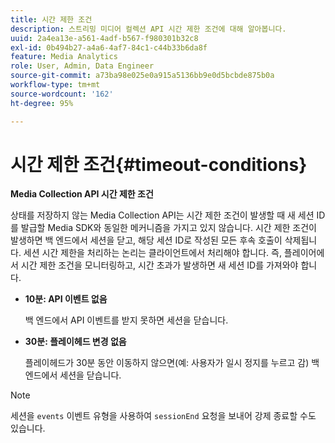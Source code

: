 ```yaml
---
title: 시간 제한 조건
description: 스트리밍 미디어 컬렉션 API 시간 제한 조건에 대해 알아봅니다.
uuid: 2a4ea13e-a561-4adf-b567-f980301b32c8
exl-id: 0b494b27-a4a6-4af7-84c1-c44b33b6da8f
feature: Media Analytics
role: User, Admin, Data Engineer
source-git-commit: a73ba98e025e0a915a5136bb9e0d5bcbde875b0a
workflow-type: tm+mt
source-wordcount: '162'
ht-degree: 95%

---
```


# 시간 제한 조건{#timeout-conditions}

**Media Collection API 시간 제한 조건**

상태를 저장하지 않는 Media Collection API는 시간 제한 조건이 발생할 때 새 세션 ID를 발급할 Media SDK와 동일한 메커니즘을 가지고 있지 않습니다. 시간 제한 조건이 발생하면 백 엔드에서 세션을 닫고, 해당 세션 ID로 작성된 모든 후속 호출이 삭제됩니다. 세션 시간 제한을 처리하는 논리는 클라이언트에서 처리해야 합니다. 즉, 플레이어에서 시간 제한 조건을 모니터링하고, 시간 초과가 발생하면 새 세션 ID를 가져와야 합니다.

* **10분: API 이벤트 없음**

   백 엔드에서 API 이벤트를 받지 못하면 세션을 닫습니다.
* **30분: 플레이헤드 변경 없음**

   플레이헤드가 30분 동안 이동하지 않으면(예: 사용자가 일시 정지를 누르고 감) 백 엔드에서 세션을 닫습니다.

>[!NOTE]
>
>세션을 `events` 이벤트 유형을 사용하여 `sessionEnd` 요청을 보내어 강제 종료할 수도 있습니다.
